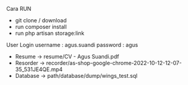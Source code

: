 Cara RUN
- git clone / download
- run composer install
- run php artisan storage:link

User Login
username : agus.suandi
password : agus

- Resume -> resume/CV - Agus Suandi.pdf
- Resorder -> recorder/as-shop-google-chrome-2022-10-12-12-07-35_531JE4QE.mp4
- Database -> path/database/dump/wings_test.sql